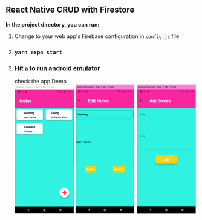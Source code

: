 ## React Native CRUD with Firestore

**In the project directory, you can run:**

1. Change to your web app's Firebase configuration in `config.js` file
2. ### `yarn expo start`
3. ### Hit `a` to run android emulator
   check the app Demo
   ![Screenshot](Demo.png)
